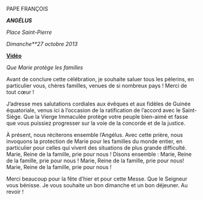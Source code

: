 PAPE FRANÇOIS

***ANGÉLUS***

*Place Saint-Pierre*

*Dimanche**27 octobre 2013*

**[Vidéo](http://player.rv.va/vaticanplayer.asp?language=it&tic=VA_B7KUZ8P8)**

*Que Marie protège les familles*

Avant de conclure cette célébration, je souhaite saluer tous les pèlerins, en particulier vous, chères familles, venues de si nombreux pays ! Merci de tout cœur !

J’adresse mes salutations cordiales aux évêques et aux fidèles de Guinée équatoriale, venus ici à l’occasion de la ratification de l’accord avec le Saint-Siège. Que la Vierge Immaculée protège votre peuple bien-aimé et fasse que vous puissiez progresser sur la voie de la concorde et de la justice.

À présent, nous réciterons ensemble l’Angélus. Avec cette prière, nous invoquons la protection de Marie pour les familles du monde entier, en particulier pour celles qui vivent des situations de plus grande difficulté. Marie, Reine de la famille, prie pour nous ! Disons ensemble : Marie, Reine de la famille, prie pour nous ! Marie, Reine de la famille, prie pour nous! Marie, Reine de la famille, prie pour nous !

Merci beaucoup pour la fête d’hier et pour cette Messe. Que le Seigneur vous bénisse. Je vous souhaite un bon dimanche et un bon déjeuner. Au revoir !